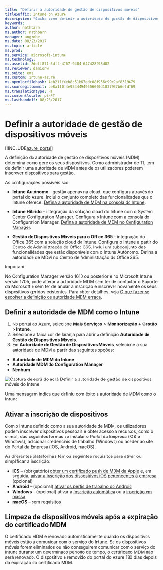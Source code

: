 ```yaml
---
title: "Definir a autoridade de gestão de dispositivos móveis"
titleSuffix: Intune on Azure
description: "Saiba como definir a autoridade de gestão de dispositivos móveis no Intune. \""
keywords: 
author: nathbarn
ms.author: nathbarn
manager: angrobe
ms.date: 08/23/2017
ms.topic: article
ms.prod: 
ms.service: microsoft-intune
ms.technology: 
ms.assetid: 8deff871-5dff-4767-9484-647428998d82
ms.reviewer: damionw
ms.suite: ems
ms.custom: intune-azure
ms.openlocfilehash: 4eb211fdeb8c51b67edc08f956c99c2af8319679
ms.sourcegitcommit: ce8a1f0f4e95444949556600d1837937b6efd769
ms.translationtype: HT
ms.contentlocale: pt-PT
ms.lasthandoff: 08/28/2017
---
```

# <a name="set-the-mobile-device-management-authority"></a>Definir a autoridade de gestão de dispositivos móveis

[!INCLUDE[azure_portal](./includes/azure_portal.md)]

A definição da autoridade de gestão de dispositivos móveis (MDM) determina como gere os seus dispositivos. Como administrador de TI, tem de definir uma autoridade de MDM antes de os utilizadores poderem inscrever dispositivos para gestão.

As configurações possíveis são:

- **Intune Autónomo** – gestão apenas na cloud, que configura através do portal do Azure. Inclui o conjunto completo das funcionalidades que o Intune oferece. [Defina a autoridade de MDM na consola do Intune](#set-mdm-authority-to-intune).

- **Intune Híbrido** – integração da solução cloud do Intune com o System Center Configuration Manager. Configura o Intune com a consola do Configuration Manager. [Defina a autoridade de MDM no Configuration Manager](https://docs.microsoft.com/sccm/mdm/deploy-use/configure-intune-subscription).

- **Gestão de Dispositivos Móveis para o Office 365** – integração do Office 365 com a solução cloud do Intune. Configura o Intune a partir do Centro de Administração do Office 365. Inclui um subconjunto das funcionalidades que estão disponíveis com o Intune Autónomo. Defina a autoridade de MDM no Centro de Administração do Office 365.

>[!IMPORTANT]    
No Configuration Manager versão 1610 ou posterior e no Microsoft Intune versão 1705, pode alterar a autoridade MDM sem ter de contactar o Suporte da Microsoft e sem ter de anular a inscrição e inscrever novamente os seus dispositivos geridos existentes. Para obter detalhes, veja [O que fazer se escolher a definição de autoridade MDM errada](/intune-classic/deploy-use/prerequisites-for-enrollment#what-to-do-if-you-choose-the-wrong-mdm-authority-setting).

## <a name="set-mdm-authority-to-intune"></a>Definir a autoridade de MDM como o Intune

1. No [portal do Azure](https://portal.azure.com), selecione **Mais Serviços** > **Monitorização + Gestão** > **Intune**.
2. Selecione a faixa cor de laranja para abrir a definição **Autoridade de Gestão de Dispositivos Móveis**.
3. Em **Autoridade de Gestão de Dispositivos Móveis**, selecione a sua autoridade de MDM a partir das seguintes opções:
  - **Autoridade de MDM do Intune**
  - **Autoridade MDM do Configuration Manager**
  - **Nenhum**

  ![Captura de ecrã do ecrã Definir a autoridade de gestão de dispositivos móveis do Intune](media/set-mdm-auth.png)

  Uma mensagem indica que definiu com êxito a autoridade de MDM como o Intune.

## <a name="enable-device-enrollment"></a>Ativar a inscrição de dispositivos

Com o Intune definido como a sua autoridade de MDM, os utilizadores podem inscrever dispositivos pessoais e obter acesso a recursos, como o e-mail, das seguintes formas ao instalar o Portal da Empresa (iOS e Windows), adicionar credenciais de trabalho (Windows) ou aceder ao site do Portal da Empresa (iOS, Android, macOS).

As diferentes plataformas têm os seguintes requisitos para ativar ou simplificar a inscrição:
- **iOS** – (obrigatório) [obter um certificado push de MDM da Apple](apple-mdm-push-certificate-get.md) e, em seguida, [ativar a inscrição dos dispositivos iOS pertencentes à empresa](ios-enroll.md) (opcional).
- **Android** – (opcional) [ativar os perfis de trabalho do Android](android-enroll.md)
- **Windows** – (opcional) ativar a [Inscrição automática](windows-enroll.md) ou a [inscrição em massa](windows-bulk-enroll.md)
- **macOS** – sem requisitos


## <a name="mobile-device-cleanup-after-mdm-certificate-expiration"></a>Limpeza de dispositivos móveis após a expiração do certificado MDM

O certificado MDM é renovado automaticamente quando os dispositivos móveis estão a comunicar com o serviço do Intune. Se os dispositivos móveis forem eliminados ou não conseguirem comunicar com o serviço do Intune durante um determinado período de tempo, o certificado MDM não será renovado. O dispositivo é removido do portal do Azure 180 dias depois da expiração do certificado MDM.
